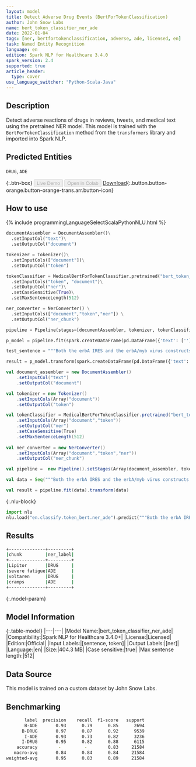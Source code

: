 ```yaml
---
layout: model
title: Detect Adverse Drug Events (BertForTokenClassification)
author: John Snow Labs
name: bert_token_classifier_ner_ade
date: 2022-01-04
tags: [ner, bertfortokenclassification, adverse, ade, licensed, en]
task: Named Entity Recognition
language: en
edition: Spark NLP for Healthcare 3.4.0
spark_version: 2.4
supported: true
article_header:
  type: cover
use_language_switcher: "Python-Scala-Java"
---
```



## Description


Detect adverse reactions of drugs in reviews, tweets, and medical text using the pretrained NER model. This model is trained with the `BertForTokenClassification` method from the `transformers` library and imported into Spark NLP.


## Predicted Entities


`DRUG`, `ADE`


{:.btn-box}
<button class="button button-orange" disabled>Live Demo</button>
<button class="button button-orange" disabled>Open in Colab</button>
[Download](https://s3.amazonaws.com/auxdata.johnsnowlabs.com/clinical/models/bert_token_classifier_ner_ade_en_3.4.0_2.4_1641283944065.zip){:.button.button-orange.button-orange-trans.arr.button-icon}


## How to use






<div class="tabs-box" markdown="1">
{% include programmingLanguageSelectScalaPythonNLU.html %}

```python
documentAssembler = DocumentAssembler()\
  .setInputCol("text")\
  .setOutputCol("document")

tokenizer = Tokenizer()\
  .setInputCols(["document"])\
  .setOutputCol("token")

tokenClassifier = MedicalBertForTokenClassifier.pretrained("bert_token_classifier_ner_ade", "en", "clinical/models")\
  .setInputCols("token", "document")\
  .setOutputCol("ner")\
  .setCaseSensitive(True)\
  .setMaxSentenceLength(512)

ner_converter = NerConverter() \
  .setInputCols(["document","token","ner"]) \
  .setOutputCol("ner_chunk")

pipeline = Pipeline(stages=[documentAssembler, tokenizer, tokenClassifier, ner_converter])

p_model = pipeline.fit(spark.createDataFrame(pd.DataFrame({'text': ['']})))

test_sentence = """Both the erbA IRES and the erbA/myb virus constructs transformed erythroid cells after infection of bone marrow or blastoderm cultures. The erbA/myb IRES virus exhibited a 5-10-fold higher transformed colony forming efficiency than the erbA IRES virus in the blastoderm assay."""

result = p_model.transform(spark.createDataFrame(pd.DataFrame({'text': [test_sentence]})))
```
```scala
val document_assembler = new DocumentAssembler()
    .setInputCol("text")
    .setOutputCol("document")

val tokenizer = new Tokenizer()
    .setInputCols(Array("document"))
    .setOutputCol("token")

val tokenClassifier = MedicalBertForTokenClassifier.pretrained("bert_token_classifier_ner_ade", "en", "clinical/models")
    .setInputCols(Array("document","token"))
    .setOutputCol("ner")
    .setCaseSensitive(True)
    .setMaxSentenceLength(512)
  
val ner_converter = new NerConverter()
    .setInputCols(Array("document","token","ner"))
    .setOutputCol("ner_chunk")

val pipeline =  new Pipeline().setStages(Array(document_assembler, tokenizer, tokenClassifier, ner_converter))

val data = Seq("""Both the erbA IRES and the erbA/myb virus constructs transformed erythroid cells after infection of bone marrow or blastoderm cultures. The erbA/myb IRES virus exhibited a 5-10-fold higher transformed colony forming efficiency than the erbA IRES virus in the blastoderm assay.""").toDS.toDF("text")

val result = pipeline.fit(data).transform(data)
```


{:.nlu-block}
```python
import nlu
nlu.load("en.classify.token_bert.ner_ade").predict("""Both the erbA IRES and the erbA/myb virus constructs transformed erythroid cells after infection of bone marrow or blastoderm cultures. The erbA/myb IRES virus exhibited a 5-10-fold higher transformed colony forming efficiency than the erbA IRES virus in the blastoderm assay.""")
```

</div>


## Results


```bash
+--------------+---------+
|chunk         |ner_label|
+--------------+---------+
|Lipitor       |DRUG     |
|severe fatigue|ADE      |
|voltaren      |DRUG     |
|cramps        |ADE      |
+--------------+---------+
```


{:.model-param}
## Model Information


{:.table-model}
|---|---|
|Model Name:|bert_token_classifier_ner_ade|
|Compatibility:|Spark NLP for Healthcare 3.4.0+|
|License:|Licensed|
|Edition:|Official|
|Input Labels:|[sentence, token]|
|Output Labels:|[ner]|
|Language:|en|
|Size:|404.3 MB|
|Case sensitive:|true|
|Max sentense length:|512|


## Data Source


This model is trained on a custom dataset by John Snow Labs.


## Benchmarking


```bash
       label  precision    recall  f1-score   support
       B-ADE       0.93      0.79      0.85      2694
      B-DRUG       0.97      0.87      0.92      9539
       I-ADE       0.93      0.73      0.82      3236
      I-DRUG       0.95      0.82      0.88      6115
    accuracy        -         -        0.83     21584
   macro-avg       0.84      0.84      0.84     21584
weighted-avg       0.95      0.83      0.89     21584
```
